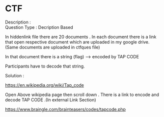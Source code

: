 # CTF

Description :  
Question Type : Decription Based

In hiddenlink file there are 20 documents . In each document there is a link that open respective document which are uploaded in my google drive.(Same documents are uploaded in ctfques file)

In that document there is a string (flag) --> encoded by TAP CODE 

Participants have to decode that string.

Solution : 

https://en.wikipedia.org/wiki/Tap_code

Open Above wikipedia page then scroll down . There is a link to encode and decode TAP CODE .(In external Link Section)

https://www.braingle.com/brainteasers/codes/tapcode.php

